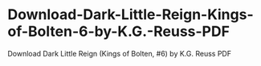 # Download-Dark-Little-Reign-Kings-of-Bolten-6-by-K.G.-Reuss-PDF
Download Dark Little Reign (Kings of Bolten, #6) by K.G. Reuss PDF
